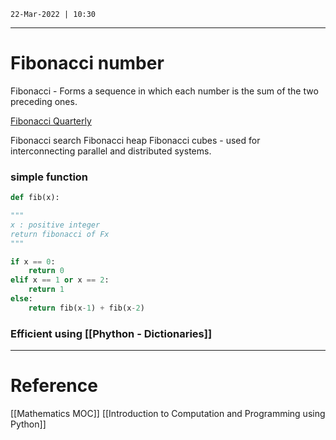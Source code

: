`22-Mar-2022 | 10:30`


---
# Fibonacci number

Fibonacci - Forms a sequence in which  each number is the sum of the two preceding ones.

[Fibonacci Quarterly](https://www.fq.math.ca)

Fibonacci search
Fibonacci heap
Fibonacci cubes - used for interconnecting parallel and distributed systems. 

### simple function

```py
def fib(x):

"""
x : positive integer
return fibonacci of Fx
"""

if x == 0:
	return 0
elif x == 1 or x == 2:
	return 1
else:
	return fib(x-1) + fib(x-2)
```

### Efficient using [[Phython - Dictionaries]]

---
# Reference


[[Mathematics MOC]]
[[Introduction to Computation and Programming using Python]]